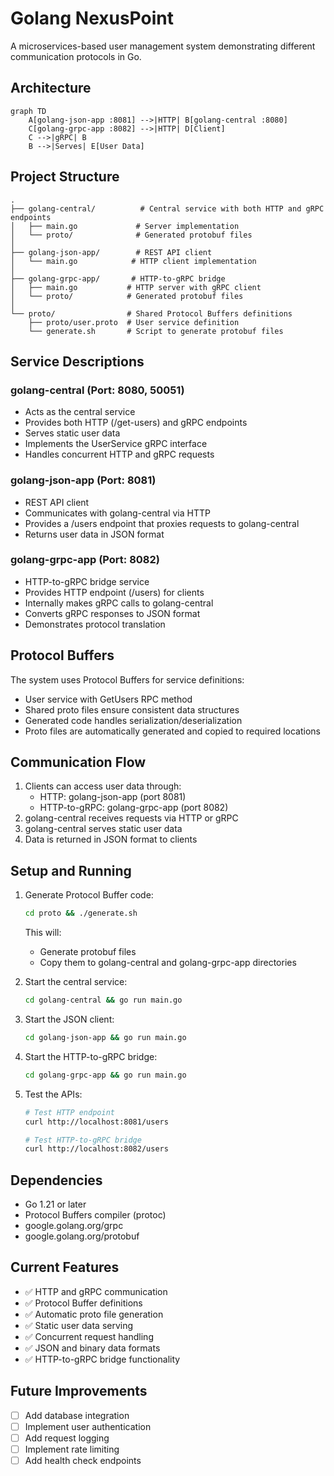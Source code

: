 # Golang NexusPoint

A microservices-based user management system demonstrating different communication protocols in Go.

## Architecture

```mermaid
graph TD
    A[golang-json-app :8081] -->|HTTP| B[golang-central :8080]
    C[golang-grpc-app :8082] -->|HTTP| D[Client]
    C -->|gRPC| B
    B -->|Serves| E[User Data]
```

## Project Structure

```
.
├── golang-central/          # Central service with both HTTP and gRPC endpoints
│   ├── main.go             # Server implementation
│   └── proto/              # Generated protobuf files
│
├── golang-json-app/        # REST API client
│   └── main.go            # HTTP client implementation
│
├── golang-grpc-app/       # HTTP-to-gRPC bridge
│   ├── main.go           # HTTP server with gRPC client
│   └── proto/            # Generated protobuf files
│
└── proto/                # Shared Protocol Buffers definitions
    ├── proto/user.proto  # User service definition
    └── generate.sh       # Script to generate protobuf files
```

## Service Descriptions

### golang-central (Port: 8080, 50051)
- Acts as the central service
- Provides both HTTP (/get-users) and gRPC endpoints
- Serves static user data
- Implements the UserService gRPC interface
- Handles concurrent HTTP and gRPC requests

### golang-json-app (Port: 8081)
- REST API client
- Communicates with golang-central via HTTP
- Provides a /users endpoint that proxies requests to golang-central
- Returns user data in JSON format

### golang-grpc-app (Port: 8082)
- HTTP-to-gRPC bridge service
- Provides HTTP endpoint (/users) for clients
- Internally makes gRPC calls to golang-central
- Converts gRPC responses to JSON format
- Demonstrates protocol translation

## Protocol Buffers
The system uses Protocol Buffers for service definitions:
- User service with GetUsers RPC method
- Shared proto files ensure consistent data structures
- Generated code handles serialization/deserialization
- Proto files are automatically generated and copied to required locations

## Communication Flow
1. Clients can access user data through:
   - HTTP: golang-json-app (port 8081)
   - HTTP-to-gRPC: golang-grpc-app (port 8082)
2. golang-central receives requests via HTTP or gRPC
3. golang-central serves static user data
4. Data is returned in JSON format to clients

## Setup and Running
1. Generate Protocol Buffer code:
   ```bash
   cd proto && ./generate.sh
   ```
   This will:
   - Generate protobuf files
   - Copy them to golang-central and golang-grpc-app directories

2. Start the central service:
   ```bash
   cd golang-central && go run main.go
   ```

3. Start the JSON client:
   ```bash
   cd golang-json-app && go run main.go
   ```

4. Start the HTTP-to-gRPC bridge:
   ```bash
   cd golang-grpc-app && go run main.go
   ```

5. Test the APIs:
   ```bash
   # Test HTTP endpoint
   curl http://localhost:8081/users
   
   # Test HTTP-to-gRPC bridge
   curl http://localhost:8082/users
   ```

## Dependencies
- Go 1.21 or later
- Protocol Buffers compiler (protoc)
- google.golang.org/grpc
- google.golang.org/protobuf

## Current Features
- ✅ HTTP and gRPC communication
- ✅ Protocol Buffer definitions
- ✅ Automatic proto file generation
- ✅ Static user data serving
- ✅ Concurrent request handling
- ✅ JSON and binary data formats
- ✅ HTTP-to-gRPC bridge functionality

## Future Improvements
- [ ] Add database integration
- [ ] Implement user authentication
- [ ] Add request logging
- [ ] Implement rate limiting
- [ ] Add health check endpoints